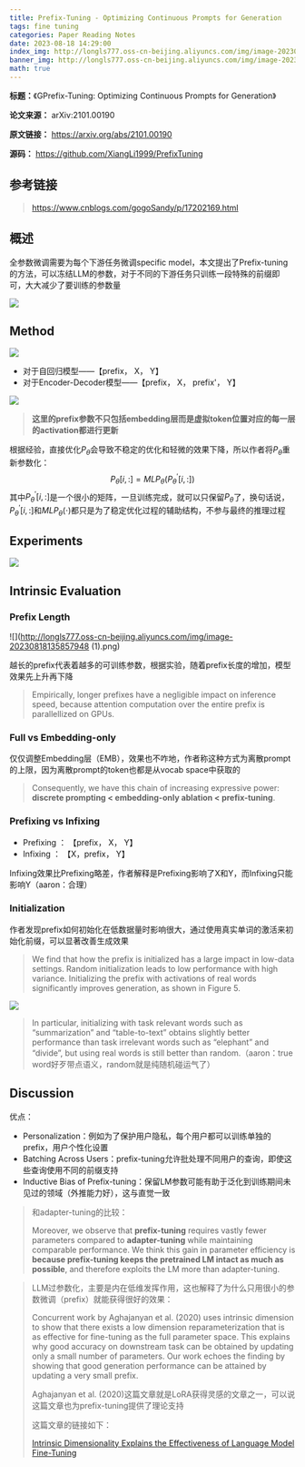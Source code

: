 ```yaml
---
title: Prefix-Tuning - Optimizing Continuous Prompts for Generation
tags: fine tuning
categories: Paper Reading Notes
date: 2023-08-18 14:29:00
index_img: http://longls777.oss-cn-beijing.aliyuncs.com/img/image-20230818210042939.png
banner_img: http://longls777.oss-cn-beijing.aliyuncs.com/img/image-20230818210042939.png
math: true
---
```


**标题：**《GPrefix-Tuning: Optimizing Continuous Prompts for Generation》

**论文来源：** arXiv:2101.00190

**原文链接：** https://arxiv.org/abs/2101.00190

**源码：** https://github.com/XiangLi1999/PrefixTuning



## 参考链接

> https://www.cnblogs.com/gogoSandy/p/17202169.html



## 概述

全参数微调需要为每个下游任务微调specific model，本文提出了Prefix-tuning的方法，可以冻结LLM的参数，对于不同的下游任务只训练一段特殊的前缀即可，大大减少了要训练的参数量

![](http://longls777.oss-cn-beijing.aliyuncs.com/img/image-20230818134205878.png)

## Method

![](http://longls777.oss-cn-beijing.aliyuncs.com/img/image-20230818134538365.png)

- 对于自回归模型——【prefix， X， Y】
- 对于Encoder-Decoder模型——【prefix， X， prefix'， Y】

![](http://longls777.oss-cn-beijing.aliyuncs.com/img/image-20230818134917380.png)

> **这里的prefix参数不只包括embedding层而是虚拟token位置对应的每一层的activation都进行更新**



根据经验，直接优化$P_{\theta}$会导致不稳定的优化和轻微的效果下降，所以作者将$P_{\theta}$重新参数化：
$$
P_{\theta}[i,:]=MLP_{\theta}(P^{'}_{\theta}[i,:])
$$
其中$P^{'}_{\theta}[i,:]$是一个很小的矩阵，一旦训练完成，就可以只保留$P_{\theta}$了，换句话说，$P^{'}_{\theta}[i,:]$和$MLP_{\theta}(\cdot)$都只是为了稳定优化过程的辅助结构，不参与最终的推理过程



## Experiments

![](http://longls777.oss-cn-beijing.aliyuncs.com/img/image-20230818135650921.png)



## Intrinsic Evaluation

### Prefix Length

![](http://longls777.oss-cn-beijing.aliyuncs.com/img/image-20230818135857948 (1).png)

越长的prefix代表着越多的可训练参数，根据实验，随着prefix长度的增加，模型效果先上升再下降

> Empirically, longer prefixes have a negligible impact on inference speed, because attention computation over the entire prefix is parallellized on GPUs.



### Full vs Embedding-only

仅仅调整Embedding层（EMB），效果也不咋地，作者称这种方式为离散prompt的上限，因为离散prompt的token也都是从vocab space中获取的

> Consequently, we have this chain of increasing expressive power: **discrete prompting < embedding-only ablation < prefix-tuning**.



###  Prefixing vs Infixing

- Prefixing ： 【prefix， X， Y】
- Infixing ： 【X，prefix， Y】

Infixing效果比Prefixing略差，作者解释是Prefixing影响了X和Y，而Infixing只能影响Y（aaron：合理）



### Initialization

作者发现prefix如何初始化在低数据量时影响很大，通过使用真实单词的激活来初始化前缀，可以显著改善生成效果

> We find that how the prefix is initialized has a large impact in low-data settings. Random initialization leads to low performance with high variance. Initializing the prefix with activations of real words significantly improves generation, as shown in Figure 5.

![](http://longls777.oss-cn-beijing.aliyuncs.com/img/image-20230818141103198.png)

> In particular, initializing with task relevant words such as “summarization” and “table-to-text” obtains slightly better performance than task irrelevant words such as “elephant” and “divide”, but using real words is still better than random.（aaron：true word好歹带点语义，random就是纯随机碰运气了）



## Discussion

优点：

- Personalization：例如为了保护用户隐私，每个用户都可以训练单独的prefix，用户个性化设置
- Batching Across Users：prefix-tuning允许批处理不同用户的查询，即使这些查询使用不同的前缀支持
- Inductive Bias of Prefix-tuning：保留LM参数可能有助于泛化到训练期间未见过的领域（外推能力好），这与直觉一致





> 和adapter-tuning的比较：
>
> Moreover, we observe that **prefix-tuning** requires vastly fewer parameters compared to **adapter-tuning** while maintaining comparable performance. We think this gain in parameter efficiency is **because prefix-tuning keeps the pretrained LM intact as much as possible**, and therefore exploits the LM more than adapter-tuning.





> LLM过参数化，主要是内在低维发挥作用，这也解释了为什么只用很小的参数微调（prefix）就能获得很好的效果：
>
> Concurrent work by Aghajanyan et al. (2020) uses intrinsic dimension to show that there exists a low dimension reparameterization that is as effective for fine-tuning as the full parameter space. This explains why good accuracy on downstream task can be obtained by updating only a small number of parameters. Our work echoes the finding by showing that good generation performance can be attained by updating a very small prefix.
>
> Aghajanyan et al. (2020)这篇文章就是LoRA获得灵感的文章之一，可以说这篇文章也为prefix-tuning提供了理论支持
>
> 这篇文章的链接如下：
>
> [Intrinsic Dimensionality Explains the Effectiveness of Language Model Fine-Tuning](https://arxiv.org/abs/2012.13255)

